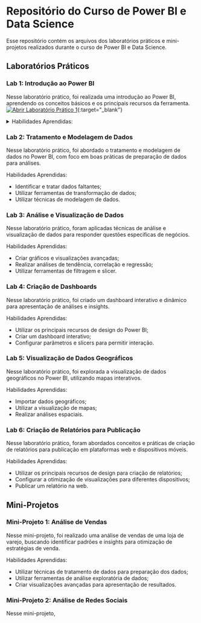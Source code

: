 # Repositório do Curso de Power BI e Data Science

Esse repositório contém os arquivos dos laboratórios práticos e mini-projetos realizados durante o curso de Power BI e Data Science.

## Laboratórios Práticos

### Lab 1: Introdução ao Power BI

Nesse laboratório prático, foi realizada uma introdução ao Power BI, aprendendo os conceitos básicos e os principais recursos da ferramenta.
[![Abrir Laboratório Prático 1](PowerBi-Data-Science-Academy/assets/icons8-symlink-directory-35.png)](https://github.com/Matheus-Estevao/PowerBi-Data-Science-Academy/tree/main/Cap02){:target="_blank"}

<details>
<summary>Habilidades Aprendidas:</summary>
  
- Carregar a fonte de dados no Power BI;
- Utilizar cartões de métricas para exibir informações importantes;
- Criar gráficos de pizza para representar a distribuição de vendas por região;
- Criar gráficos de barras empilhadas e horizontais para visualizar as vendas por categoria e país;
- Utilizar um mapa mundial para exibir as vendas por país;
- Aplicar filtros e segmentações de dados para analisar as vendas de forma mais detalhada;
- Formatar o relatório, adicionando títulos, imagens e estilos para deixá-lo mais atrativo.
  
</details>

### Lab 2: Tratamento e Modelagem de Dados

Nesse laboratório prático, foi abordado o tratamento e modelagem de dados no Power BI, com foco em boas práticas de preparação de dados para análises.

Habilidades Aprendidas:
- Identificar e tratar dados faltantes;
- Utilizar ferramentas de transformação de dados;
- Utilizar técnicas de modelagem de dados.

### Lab 3: Análise e Visualização de Dados

Nesse laboratório prático, foram aplicadas técnicas de análise e visualização de dados para responder questões específicas de negócios.

Habilidades Aprendidas:
- Criar gráficos e visualizações avançadas;
- Realizar análises de tendência, correlação e regressão;
- Utilizar ferramentas de filtragem e slicer.

### Lab 4: Criação de Dashboards

Nesse laboratório prático, foi criado um dashboard interativo e dinâmico para apresentação de análises e insights.

Habilidades Aprendidas:
- Utilizar os principais recursos de design do Power BI;
- Criar um dashboard interativo;
- Configurar parâmetros e slicers para permitir interação.

### Lab 5: Visualização de Dados Geográficos

Nesse laboratório prático, foi explorada a visualização de dados geográficos no Power BI, utilizando mapas interativos.

Habilidades Aprendidas:
- Importar dados geográficos;
- Utilizar a visualização de mapas;
- Realizar análises espaciais.

### Lab 6: Criação de Relatórios para Publicação

Nesse laboratório prático, foram abordados conceitos e práticas de criação de relatórios para publicação em plataformas web e dispositivos móveis.

Habilidades Aprendidas:
- Utilizar os principais recursos de design para criação de relatórios;
- Configurar a otimização de visualizações para diferentes dispositivos;
- Publicar um relatório na web.

## Mini-Projetos

### Mini-Projeto 1: Análise de Vendas

Nesse mini-projeto, foi realizado uma análise de vendas de uma loja de varejo, buscando identificar padrões e insights para otimização de estratégias de venda.

Habilidades Aprendidas:
- Utilizar técnicas de tratamento de dados para preparação dos dados;
- Utilizar ferramentas de análise exploratória de dados;
- Criar visualizações avançadas para apresentação de resultados.

### Mini-Projeto 2: Análise de Redes Sociais

Nesse mini-projeto,
